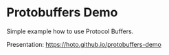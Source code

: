# Protobuffers Demo

Simple example how to use Protocol Buffers.

Presentation: https://hoto.github.io/protobuffers-demo
